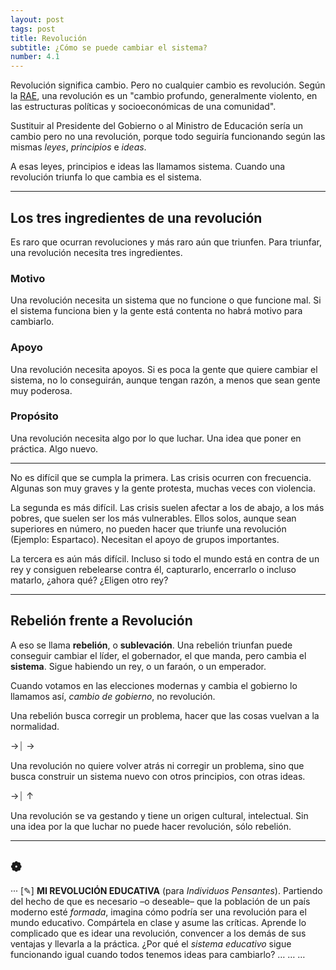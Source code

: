 ```yaml
---
layout: post
tags: post
title: Revolución
subtitle: ¿Cómo se puede cambiar el sistema?
number: 4.1
---
```


Revolución significa cambio. Pero no cualquier cambio es revolución. Según la [RAE](https://dle.rae.es/revoluci%C3%B3n), una revolución es un "cambio profundo, generalmente violento, en las estructuras políticas y socioeconómicas de una comunidad".

Sustituir al Presidente del Gobierno o al Ministro de Educación sería un cambio pero no una revolución, porque todo seguiría funcionando según las mismas *leyes*, *principios* e *ideas*.

A esas leyes, principios e ideas las llamamos sistema. Cuando una revolución triunfa lo que cambia es el sistema.

---

## Los tres ingredientes de una revolución

Es raro que ocurran revoluciones y más raro aún que triunfen. Para triunfar, una revolución necesita tres ingredientes.

### Motivo

Una revolución necesita un sistema que no funcione o que funcione mal. Si el sistema funciona bien y la gente está contenta no habrá motivo para cambiarlo.

### Apoyo

Una revolución necesita apoyos. Si es poca la gente que quiere cambiar el sistema, no lo conseguirán, aunque tengan razón, a menos que sean gente muy poderosa.

### Propósito

Una revolución necesita algo por lo que luchar. Una idea que poner en práctica. Algo nuevo.

---

No es difícil que se cumpla la primera. Las crisis ocurren con frecuencia. Algunas son muy graves y la gente protesta, muchas veces con violencia.

La segunda es más difícil. Las crisis suelen afectar a los de abajo, a los más pobres, que suelen ser los más vulnerables. Ellos solos, aunque sean superiores en número, no pueden hacer que triunfe una revolución (Ejemplo: Espartaco). Necesitan el apoyo de grupos importantes.

La tercera es aún más difícil. Incluso si todo el mundo está en contra de un rey y consiguen rebelearse contra él, capturarlo, encerrarlo o incluso matarlo, ¿ahora qué? ¿Eligen otro rey?

---

## Rebelión frente a Revolución

A eso se llama **rebelión**, o **sublevación**. Una rebelión triunfan puede conseguir cambiar el líder, el gobernador, el que manda, pero cambia el **sistema**. Sigue habiendo un rey, o un faraón, o un emperador.

Cuando votamos en las elecciones modernas y cambia el gobierno lo llamamos así, *cambio de gobierno*, no revolución.

Una rebelión busca corregir un problema, hacer que las cosas vuelvan a la normalidad.

→⏐ →  

Una revolución no quiere volver atrás ni corregir un problema, sino que busca construir un sistema nuevo con otros principios, con otras ideas.

→⏐ ↑

Una revolución se va gestando y tiene un origen cultural, intelectual. Sin una idea por la que luchar no puede hacer revolución, sólo rebelión.

---

## ❁

··· [✎] **MI REVOLUCIÓN EDUCATIVA** (para *Individuos Pensantes*). Partiendo del hecho de que es necesario –o deseable– que la población de un país moderno esté *formada*, imagina cómo podría ser una revolución para el mundo educativo. Compártela en clase y asume las críticas. Aprende lo complicado que es idear una revolución, convencer a los demás de sus ventajas y llevarla a la práctica. ¿Por qué el *sistema educativo* sigue funcionando igual cuando todos tenemos ideas para cambiarlo? … … …
